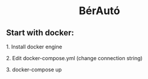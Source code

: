 <h1 align="center" id="title">BérAutó</h1>

<h2>Start with docker:</h2>

<p>1. Install docker engine</p>

<p>2. Edit docker-compose.yml (change connection string)</p>

<p>3. docker-compose up</p>

  
